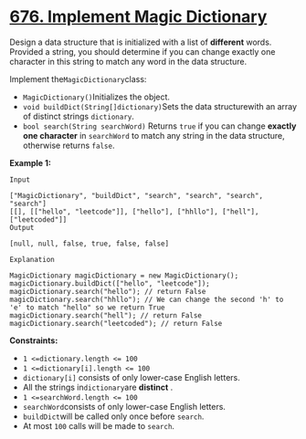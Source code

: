 # [676. Implement Magic Dictionary](https://leetcode.com/problems/implement-magic-dictionary/description/?envType=problem-list-v2&envId=trie)

Design a data structure that is initialized with a list of **different** words. Provided a string, you should determine if you can change exactly one character in this string to match any word in the data structure.

Implement the`MagicDictionary`class:

- `MagicDictionary()`Initializes the object.
- `void buildDict(String[]dictionary)`Sets the data structurewith an array of distinct strings `dictionary`.
- `bool search(String searchWord)` Returns `true` if you can change **exactly one character** in `searchWord` to match any string in the data structure, otherwise returns `false`.

**Example 1:**

```
Input

["MagicDictionary", "buildDict", "search", "search", "search", "search"]
[[], [["hello", "leetcode"]], ["hello"], ["hhllo"], ["hell"], ["leetcoded"]]
Output

[null, null, false, true, false, false]

Explanation

MagicDictionary magicDictionary = new MagicDictionary();
magicDictionary.buildDict(["hello", "leetcode"]);
magicDictionary.search("hello"); // return False
magicDictionary.search("hhllo"); // We can change the second 'h' to 'e' to match "hello" so we return True
magicDictionary.search("hell"); // return False
magicDictionary.search("leetcoded"); // return False
```

**Constraints:**

- `1 <=dictionary.length <= 100`
- `1 <=dictionary[i].length <= 100`
- `dictionary[i]` consists of only lower-case English letters.
- All the strings in`dictionary`are **distinct** .
- `1 <=searchWord.length <= 100`
- `searchWord`consists of only lower-case English letters.
- `buildDict`will be called only once before `search`.
- At most `100` calls will be made to `search`.
